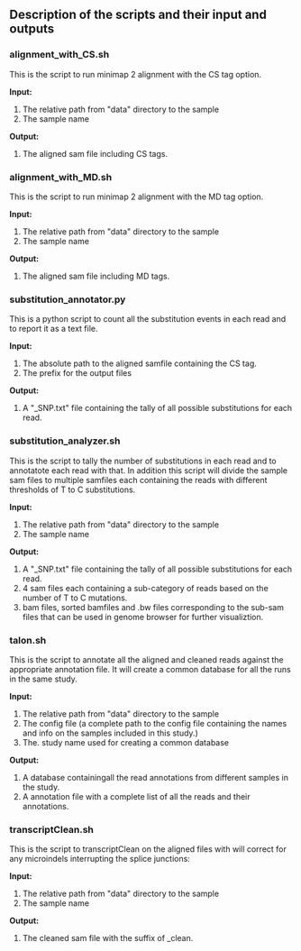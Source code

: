 ## Description of the scripts and their input and outputs


  
### alignment_with_CS.sh
This is the script to run minimap 2 alignment with the CS tag option.

**Input:** 
  1. The relative path from "data\" directory to the sample
  1. The sample name
  
**Output:**
  1. The aligned sam file including CS tags.
 

### alignment_with_MD.sh
This is the script to run minimap 2 alignment with the MD tag option.

**Input:** 
  1. The relative path from "data\" directory to the sample
  1. The sample name
  
**Output:**
  1. The aligned sam file including MD tags.
 
 
 ### substitution_annotator.py	
This is a python script to  count all the substitution events in each read and to report it as a text file.

**Input:**
  1. The absolute path to the aligned samfile containing the CS tag.
  1. The prefix for the output files
  
**Output:**
  1. A "_SNP.txt" file containing the tally of all possible substitutions for each read.
  
   
### substitution_analyzer.sh
This is the script to tally the number of substitutions in each read and to annotatote  each read with that. In addition this script will divide the sample sam files to multiple samfiles each containing the reads with different thresholds of T to C substitutions.

**Input:**
  1. The relative path from "data\" directory to the sample
  1. The sample name
  
**Output:**
  1. A "_SNP.txt" file containing the tally of all possible substitutions for each read.
  1. 4 sam files each containing a sub-category of reads based on the number of T to C mutations.
  1. bam files, sorted bamfiles and .bw files corresponding to the sub-sam files that can be used in genome browser for further visualiztion.
 

### talon.sh
This is the script to annotate all the aligned and cleaned reads against the appropriate annotation file. It will create a common database for all the runs in the same study.

**Input:**
  1. The relative path from "data\" directory to the sample
  1. The config file (a complete path to the config file containing the names and info on the samples included in this study.)
  1. The. study name used for creating a common database
  
**Output:**
  1. A database containingall the read annotations from different samples in the study.
  1. A annotation file with a complete list of all the reads and their annotations.
  
### transcriptClean.sh
This is the script to transcriptClean on the aligned files with will correct for any microindels interrupting the splice junctions:

**Input:**
  1. The relative path from "data\" directory to the sample
  1. The sample name
  
**Output:**
  1. The cleaned sam file with the suffix of _clean.
  
  
  
  
